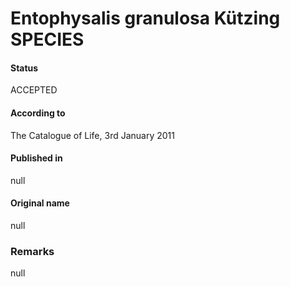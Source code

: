 # Entophysalis granulosa Kützing SPECIES

#### Status
ACCEPTED

#### According to
The Catalogue of Life, 3rd January 2011

#### Published in
null

#### Original name
null

### Remarks
null